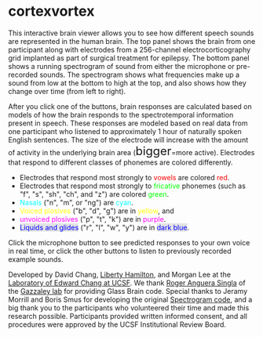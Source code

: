 # cortexvortex

This interactive brain viewer allows you to see how different speech sounds are represented in the human brain. The top panel shows the brain from one participant along with electrodes from a 256-channel electrocorticography grid implanted as part of surgical treatment for epilepsy. The bottom panel shows a running spectrogram of sound from either the microphone or pre-recorded sounds. The spectrogram shows what frequencies make up a sound from low at the bottom to high at the top, and also shows how they change over time (from left to right). 

After you click one of the buttons, brain responses are calculated based on models of how the brain responds to the spectrotemporal information present in speech.  These responses are modeled based on real data from one participant who listened to approximately 1 hour of naturally spoken English sentences.  The size of the electrode will increase with the amount of activity in the underlying brain area (<span style="font-size: 24px">bigger</span>=more active). Electrodes that respond to different classes of phonemes are colored differently.

* Electrodes that respond most strongly to <span style="color:rgb(255,0,0)">vowels</span> are colored <span style="color:rgb(255,0,0)">red</span>. 
* Electrodes that respond most strongly to <span style="color: rgb(0,255,0)">fricative</span> phonemes (such as "f", "s", "sh", "ch", and "z") are colored <span style="color:rgb(0,255,0)">green</span>.
* <span style="color:rgb(0,255,255)">Nasals</span> ("n", "m", or "ng") are <span style="color:rgb(0,255,255)">cyan</span>.
* <span style="color:rgb(255,255,0)">Voiced plosives</span> ("b", "d", "g") are in <span style="color:rgb(255,255,0)">yellow</span>, and
* <span style="color:rgb(255,0,255)">unvoiced plosives</span> ("p", "t", "k") are in <span style="color:rgb(255,0,255)">purple</span>.
* <span style="background-color: #e3e3e3; color:rgb(0,0,255)">Liquids and glides</span> ("r", "l", "w", "y") are in <span style="background-color: #e3e3e3; color:rgb(0,0,255)">dark blue</span>.</li> 

Click the microphone button to see predicted responses to your own voice in real time, or click the other buttons to listen to previously recorded example sounds.

Developed by David Chang, <a href="http://libertyhamilton.com">Liberty Hamilton</a>, and Morgan Lee at the <a href="http://changlab.ucsf.edu">Laboratory of Edward Chang at UCSF</a>. We thank <a href="https://neuroscape.ucsf.edu/profile/roger-anguera/">Roger Anguera Singla</a> of the <a href="http://gazzaleylab.ucsf.edu/">Gazzaley lab</a> for providing Glass Brain code. Special thanks to Jeramy Morrill and Boris Smus for developing the original <a href="https://musiclab.chromeexperiments.com/Spectrogram">Spectrogram code</a>, and a big thank you to the participants who volunteered their time and made this research possible. Participants provided written informed consent, and all procedures were approved by the UCSF Institutional Review Board.
